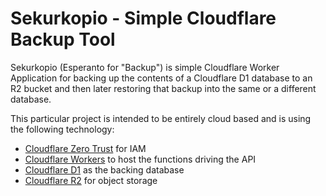 # Sekurkopio - Simple Cloudflare Backup Tool

Sekurkopio (Esperanto for "Backup") is simple Cloudflare Worker Application for
backing up the contents of a Cloudflare D1 database to an R2 bucket and then
later restoring that backup into the same or a different database.

This particular project is intended to be entirely cloud based and is using the
following technology:

- [Cloudflare Zero Trust](https://www.cloudflare.com/zero-trust/) for IAM
- [Cloudflare Workers](https://www.cloudflare.com/developer-platform/workers/) to host the functions driving the API
- [Cloudflare D1](https://www.cloudflare.com/developer-platform/d1/) as the backing database
- [Cloudflare R2](https://www.cloudflare.com/developer-platform/r2/) for object storage
